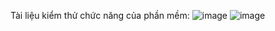 Tài liệu kiểm thử chức năng của phần mềm:
![image](https://github.com/iuh20116421/PTUD_AppBanHangPHTT/assets/89054978/d0b97b43-ed28-43ff-a586-992adab953fe)
![image](https://github.com/iuh20116421/PTUD_AppBanHangPHTT/assets/89054978/6e576ee7-06b4-4baa-80a9-e0ddba592d00)

